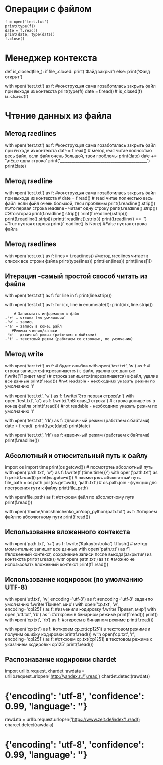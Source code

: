 # Операции с файлом 
```
f = open('test.txt')
print(type(f))
date = f.read()
print(date, type(date))
f.close()
```

# Менеджер контекста
def is_closed(file_):
    if file_.closed:
        print('Файд закрыт')
    else:
       print('Файд открыт') 

with open('test.txt') as f: #конструкция сама позаботилась закрыть файл при выходе из контекста
    print(type(f))
    date = f.read()
    # is_closed(f)
is_closed(f)

# Чтение  данных из файла 

## Метод raedlines
with open('test.txt') as f: #конструкция сама позаботилась закрыть файл при выходе из контекста
    date = f.read()  #  метод read читае  полностью весь файл, если файл очень большой, твои проблемы
    print(date)
date += '\nЕще одна строка'
print('_____________________________________________')
print(date)
        
## Метод raedline
with open('test.txt') as f: #конструкция сама позаботилась закрыть файл при выходе из контекста
    # date = f.read()  # read читае  полностью весь файл, если файл очень большой, твои проблемы
    print(f.readline().strip()) #Это первая строка   readline - читает одну строку
    print(f.readline().strip()) #Это вторая
    print(f.readline().strip())
    print(f.readline().strip())
    print(f.readline().strip())
    print(f.readline().strip())
    print(f.readline() == '') #True  пустая стррока
    print(f.readline() is None) #False  пустая строка   файла
       
## Метод raedlines    
with open('test.txt') as f:
    lines = f.readlines() #метод raedlines  читает в список все строки файла
    print(type(lines))
    print(len(lines))
    print(lines[1])

## Итерация -самый простой способ  читать из файла
with open('test.txt') as f:
    for line in f:
        print(line.strip())
    
with open('test.txt') as f:
    for idx, line in enumerate(f):
        print(idx, line.strip())    
    
        # Записывать информацию в файл
    -'r' — чтение (по умолчанию)
    -'w' — запись
    -'a' — запись в конец файл
       #Режимы чтения/записи
    -'b' — двоичный режим (работаем с байтами)
    -'t' — текстовый режим (работаем со строками, по умолчанию)

## Метод write
with open('test.txt') as f: # будет ошибка
with open('test.txt', 'w') as f: # строка запишется(перезапишется) в файл, удалив все данные 
    f.write('Привет мир')  # строка запишется(перезапишется) в файл, удалив все данные 
    print(f.read()) #not readable - необходимо указать  режим по умолчанию 'r'

with open('test.txt', 'w') as f:
    f.write('Это первая строка\n')
with open('test.txt', 'a') as f:
    f.write('\nВторая_1 строка')  # строка  допишется  в   конец файла 
    print(f.read()) #not readable - необходимо указать  режим по умолчанию 'r'

with open('test.txt', 'rb') as f:  #двоичный режим (работаем с байтами)
    date = f.read()
    print(type(date))
    print(date)  

with open('test.txt', 'rb') as f: #двоичный режим (работаем с байтами)
    print(f.readline()) 

## Абсолютный и относительный путь к файлу
import os
import time
print(os.getcwd()) # посмотртеь абсолютный путь 
with open('path.txt', 'w') as f:
    f.write(f'{time.time()}')
with open('path.txt') as f:
    print(f.read())
print(os.getcwd()) # посмотртеь абсолютный путь 
file_path = os.path.join(os.getcwd(), 'path.txt') # os.path.join - функция для построения пути к файлу
print(file_path)

with open(file_path) as f: #откроем файл  по абсолютному пути
    print(f.read())

with open('/home/miroshnichenko_an/oop_python/path.txt') as f: #откроем файл  по абсолютному пути
    print(f.read())

## Использование вложенного контекста
with open('path.txt', 'r+') as f:
    f.write('Kakaytostroka')
    f.flush() # метод   моментально запишет все данные
    with open('path.txt') as f1: #вложенный контекст, сохранение  записи после выхода(закрытия) из контекста
        print(f1.read())
with open('path.txt') as f1: # можно не использовать вложенный контекст
        print(f1.read())

## Использование кодировок (по умолчанию UTF-8)

with open('utf.txt', 'w', encoding='utf-8') as f: #encoding='utf-8' задан по умолчанию
    f.write('Привет, мир')
with open('cp.txt', 'w', encoding='cp1251') as f: #изменили кодировку
    f.write('Привет, мир')
with open('utf.txt', 'rb') as f: #откроем в бинарном режиме
    print(f.read())
print()
with open('cp.txt', 'rb') as f: #откроем в бинарном режиме
    print(f.read())

with open('cp.txt') as f: #откроем cp.txt(cp1251) в текстовом режиме и получим ошибку кодировки
    print(f.read())
with open('cp.txt', 'r', encoding='cp1251') as f: #откроем cp.txt(cp1251) в текстовом режиме с указанием кодировки cp1251
    print(f.read())

## Распознавание   кодировки chardet
import urllib.request, chardet
rawdata = urllib.request.urlopen('http://yandex.ru/').read()
chardet.detect(rawdata)
# {'encoding': 'utf-8', 'confidence': 0.99, 'language': ''}
rawdata = urllib.request.urlopen('https://www.zeit.de/index').read()
chardet.detect(rawdata)
# {'encoding': 'utf-8', 'confidence': 0.99, 'language': ''}









